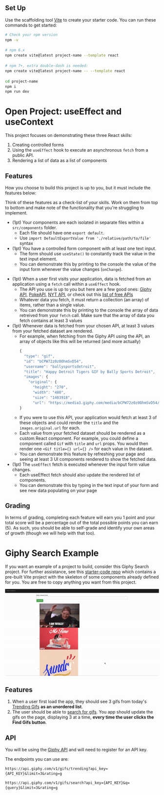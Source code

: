 ## Set Up
Use the scaffolding tool [Vite](https://vitejs.dev/guide/) to create your starter code. You can run these commands to get started:

```sh
# Check your npm version
npm -v 

# npm 6.x
npm create vite@latest project-name --template react

# npm 7+, extra double-dash is needed:
npm create vite@latest project-name -- --template react

cd project-name
npm i
npm run dev
```

# Open Project: useEffect and useContext

This project focuses on demonstrating these three React skills:

1. Creating controlled forms
2. Using the `useEffect` hook to execute an asynchronous `fetch` from a public API.
3. Rendering a list of data as a list of components

## Features

How you choose to build this project is up to you, but it must include the features below:

Think of these features as a check-list of your skills. Work on them from top to bottom and make note of the functionality that you're struggling to implement.

- (1pt) Your components are each isolated in separate files within a `src/components` folder. 
   *  Each file should have one `export default`.
   *  Use `import DefaultExportValue from './relative/path/to/file'` syntax
- (1pt) You have a controlled form component with at least one text input. 
   * The form should use `useState()` to constantly track the value in the text input element. 
   * You can demonstrate this by printing to the console the value of the input form whenever the value changes (`onChange`).
* (1pt) When a user first visits your application, data is fetched from an application using a `fetch` call within a `useEffect` hook.
   * The API you use is up to you but here are a few good ones: [Giphy API](https://developers.giphy.com/docs/api/#quick-start-guide), [PokeAPI](https://pokeapi.co/), [NYT API](https://developer.nytimes.com/apis), or check out this [list of free APIs](https://mixedanalytics.com/blog/list-actually-free-open-no-auth-needed-apis/)
   * Whatever data you fetch, it must return a collection (an array) of items, rather than a single value.
   * You can demonstrate this by printing to the console the array of data retreived from your `fetch` call. Make sure that the array of data you fetch contains at least 3 values
* (1pt) Whenever data is fetched from your chosen API, at least 3 values from your fetched dataset are rendered.
   * For example, when fetching from the Giphy API using the API, an array of objects like this will be returned (and more actually)
      ```js
      {
        "type": "gif",
        "id": "bCPW72z0z0OhmSvD54",
        "username": "ballysportsdetroit",
        "title": "Happy Detroit Tigers GIF by Bally Sports Detroit",
        "images": {
          "original": {
            "height": "270",
            "width": "480",
            "size": "1403918",
            "url": "https://media3.giphy.com/media/bCPW72z0z0OhmSvD54/giphy.gif?cid=3836d4808jt6j3jjuj3wmt74qrnro6g3p8u10p7dcdzlmoq6&ep=v1_gifs_trending&rid=giphy.gif&ct=g",
      }
      ```
   * If you were to use this API, your application would fetch at least 3 of these objects and could render the `title` and the `images.original.url` for each.
   * Each value from your fetched dataset should be rendered as a custom React component. For example, you could define a component called `Gif` with `title` and `url` props. You would then render one `<Gif title={} url={} />` for each value in the dataset.
   * You can demonstrate this feature by refreshing your page and seeing at least 3 UI components rendered to show the fetched data.
* (1pt) The `useEffect` fetch is executed whenever the input form value changes. 
   * Each useEffect fetch should also update the rendered list of components.
   * You can demonstrate this by typing in the text input of your form and see new data populating on your page

## Grading

In terms of grading, completing each feature will earn you 1 point and your total score will be a percentage out of the total possible points you can earn (5). As such, you should be able to self-grade and identify your own areas of growth (though we will help with that too).

# Giphy Search Example

If you want an example of a project to build, consider this Giphy Search project.  For further assistance, see this [starter-code repo](https://github.com/The-Marcy-Lab-School/giphy-search-vite/tree/main) which contains a pre-built Vite project with the skeleton of some components already defined for you. You are free to copy anything you want from this project.

![demo](./demo.gif)

## Features

1. When a user first load the app, they should see 3 gifs from today's [Trending Gifs](https://developers.giphy.com/docs/api/endpoint#trending) **as an unordered list**.
2. The user should be able to [search for gifs](https://developers.giphy.com/docs/api/endpoint#search). You app should update the gifs on the page, displaying 3 at a time, **every time the user clicks the Find Gifs button**. 

## API 

You will be using the [Giphy API](https://developers.giphy.com/docs/api#quick-start-guide) and will need to register for an API key.

The endpoints you can use are:

```
https://api.giphy.com/v1/gifs/trending?api_key={API_KEY}&limit=3&rating=g
```

```
https://api.giphy.com/v1/gifs/search?api_key={API_KEY}&q={query}&limit=3&rating=g
```


